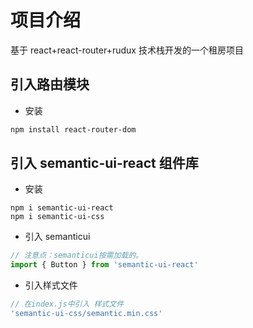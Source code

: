 # 项目介绍

基于 react+react-router+rudux 技术栈开发的一个租房项目

## 引入路由模块

- 安装

```bash
npm install react-router-dom
```

## 引入 semantic-ui-react 组件库

- 安装

```npm
npm i semantic-ui-react
npm i semantic-ui-css
```

- 引入 semanticui

```js
// 注意点：semanticui按需加载的。
import { Button } from 'semantic-ui-react'
```

- 引入样式文件

```js
// 在index.js中引入 样式文件
'semantic-ui-css/semantic.min.css'
```
